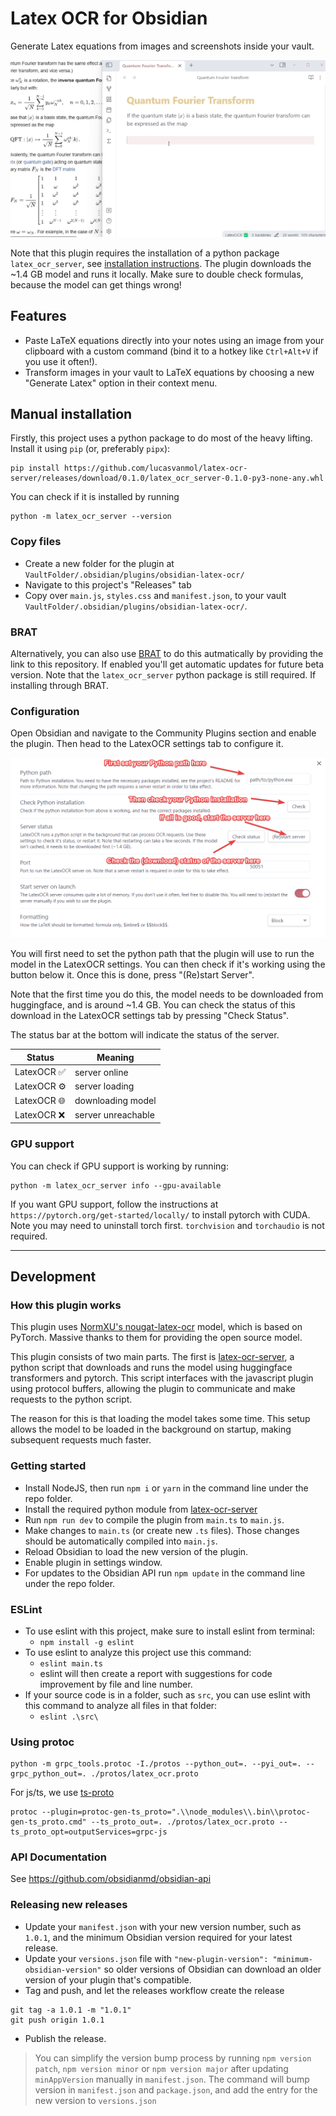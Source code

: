 # Latex OCR for Obsidian

Generate Latex equations from images and screenshots inside your vault.

![demo](images/demo.gif)

Note that this plugin requires the installation of a python package `latex_ocr_server`, see [installation instructions](#manual-installation). The plugin downloads the ~1.4 GB model and runs it locally. Make sure to double check formulas, because the model can get things wrong!

## Features

- Paste LaTeX equations directly into your notes using an image from your clipboard with a custom command (bind it to a hotkey like `Ctrl+Alt+V` if you use it often!).
- Transform images in your vault to LaTeX equations by choosing a new "Generate Latex" option in their context menu.

## Manual installation

Firstly, this project uses a python package to do most of the heavy lifting. Install it using `pip` (or, preferably `pipx`):

```
pip install https://github.com/lucasvanmol/latex-ocr-server/releases/download/0.1.0/latex_ocr_server-0.1.0-py3-none-any.whl
```

You can check if it is installed by running

```
python -m latex_ocr_server --version
```


### Copy files

- Create a new folder for the plugin at `VaultFolder/.obsidian/plugins/obsidian-latex-ocr/`
- Navigate to this project's "Releases" tab
- Copy over `main.js`, `styles.css` and `manifest.json`, to your vault `VaultFolder/.obsidian/plugins/obsidian-latex-ocr/`.

### BRAT

Alternatively, you can also use [BRAT](https://github.com/TfTHacker/obsidian42-brat) to do this autmatically by providing the link to this repository. If enabled you'll get automatic updates for future beta version. Note that the `latex_ocr_server` python package is still required. If installing through BRAT.


### Configuration

Open Obsidian and navigate to the Community Plugins section and enable the plugin. Then head to the LatexOCR settings tab to configure it.

![settings](images/settings.png)

You will first need to set the python path that the plugin will use to run the model in the LatexOCR settings. You can then check if it's working using the button below it. Once this is done, press "(Re)start Server".

Note that the first time you do this, the model needs to be downloaded from huggingface, and is around ~1.4 GB. You can check the status of this download in the LatexOCR settings tab by pressing "Check Status".

The status bar at the bottom will indicate the status of the server.

| Status     | Meaning            |
| ---------- | ------------------ |
| LatexOCR ✅ | server online      |
| LatexOCR ⚙️ | server loading     |
| LatexOCR 🌐 | downloading model  |
| LatexOCR ❌ | server unreachable |

### GPU support

You can check if GPU support is working by running:

```
python -m latex_ocr_server info --gpu-available
```

If you want GPU support, follow the instructions at `https://pytorch.org/get-started/locally/` to install pytorch with CUDA. Note you may need to uninstall torch first. `torchvision` and `torchaudio` is not required. 

---

## Development

### How this plugin works

This plugin uses [NormXU's nougat-latex-ocr](https://github.com/NormXU/nougat-latex-ocr) model, which is based on PyTorch. Massive thanks to them for providing the open source model.

This plugin consists of two main parts. The first is [latex-ocr-server](https://github.com/lucasvanmol/latex-ocr-server), a python script that downloads and runs the model using huggingface transformers and pytorch. This script interfaces with the javascript plugin using protocol buffers, allowing the plugin to communicate and make requests to the python script.

The reason for this is that loading the model takes some time. This setup allows the model to be loaded in the background on startup, making subsequent requests much faster.

### Getting started

- Install NodeJS, then run `npm i` or `yarn` in the command line under the repo folder.
- Install the required python module from [latex-ocr-server](https://github.com/lucasvanmol/latex-ocr-server)
- Run `npm run dev` to compile the plugin from `main.ts` to `main.js`.
- Make changes to `main.ts` (or create new `.ts` files). Those changes should be automatically compiled into `main.js`.
- Reload Obsidian to load the new version of the plugin.
- Enable plugin in settings window.
- For updates to the Obsidian API run `npm update` in the command line under the repo folder.

### ESLint
- To use eslint with this project, make sure to install eslint from terminal:
  - `npm install -g eslint`
- To use eslint to analyze this project use this command:
  - `eslint main.ts`
  - eslint will then create a report with suggestions for code improvement by file and line number.
- If your source code is in a folder, such as `src`, you can use eslint with this command to analyze all files in that folder:
  - `eslint .\src\`

### Using protoc

```
python -m grpc_tools.protoc -I./protos --python_out=. --pyi_out=. --grpc_python_out=. ./protos/latex_ocr.proto
```

For js/ts, we use [ts-proto](https://github.com/stephenh/ts-proto)
```
protoc --plugin=protoc-gen-ts_proto=".\\node_modules\\.bin\\protoc-gen-ts_proto.cmd" --ts_proto_out=. ./protos/latex_ocr.proto --ts_proto_opt=outputServices=grpc-js
```

### API Documentation

See https://github.com/obsidianmd/obsidian-api

### Releasing new releases

- Update your `manifest.json` with your new version number, such as `1.0.1`, and the minimum Obsidian version required for your latest release.
- Update your `versions.json` file with `"new-plugin-version": "minimum-obsidian-version"` so older versions of Obsidian can download an older version of your plugin that's compatible.
- Tag and push, and let the releases workflow create the release
```
git tag -a 1.0.1 -m "1.0.1"
git push origin 1.0.1
```
- Publish the release.

> You can simplify the version bump process by running `npm version patch`, `npm version minor` or `npm version major` after updating `minAppVersion` manually in `manifest.json`.
> The command will bump version in `manifest.json` and `package.json`, and add the entry for the new version to `versions.json`

